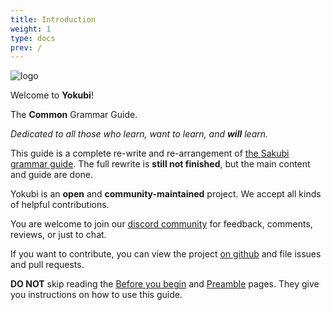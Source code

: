 ```yaml
---
title: Introduction
weight: 1
type: docs
prev: /
---
```


![logo](/docs/images/logo.svg)

Welcome to **Yokubi**!

The **Common** Grammar Guide.

*Dedicated to all those who learn, want to learn, and **will** learn.* 

<div class="warning">
This guide is a complete re-write and re-arrangement of <a href="https://sakubi.neocities.org/">the Sakubi grammar guide</a>. The full rewrite is <b>still not finished</b>, but the main content and guide are done.
</div>

Yokubi is an **open** and **community-maintained** project. We accept all kinds of helpful contributions. 

You are welcome to join our [discord community](https://discord.gg/KZj4dVFDzu) for feedback, comments, reviews, or just to chat. 

If you want to contribute, you can view the project [on github](https://github.com/Morgawr/yokubi) and file issues and pull requests. 

**DO NOT** skip reading the [Before you begin](./Before-you-begin.md) and [Preamble](./Preamble.md) pages. They give you instructions on how to use this guide.

